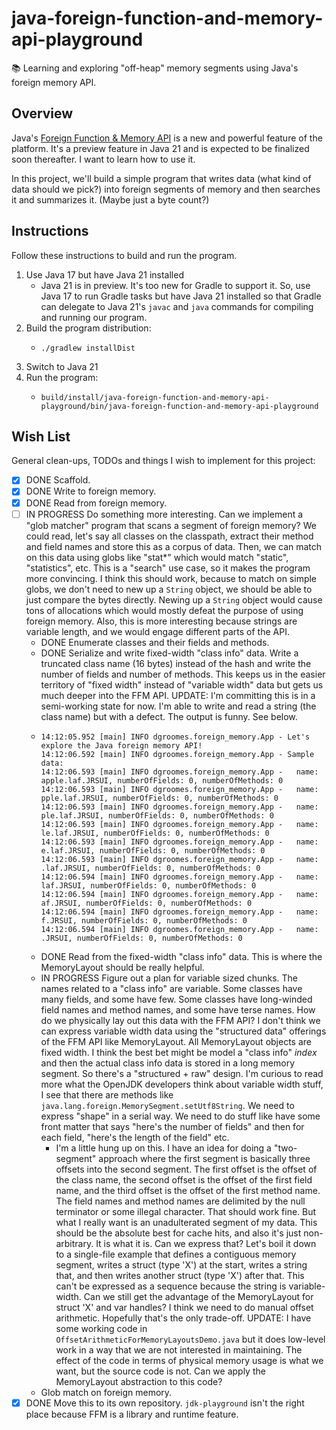 # java-foreign-function-and-memory-api-playground

📚 Learning and exploring "off-heap" memory segments using Java's foreign memory API.


## Overview

Java's [Foreign Function & Memory API](https://openjdk.org/jeps/442) is a new and powerful feature of the platform. It's
a preview feature in Java 21 and is expected to be finalized soon thereafter. I want to learn how to use it.

In this project, we'll build a simple program that writes data (what kind of data should we pick?) into foreign segments
of memory and then searches it and summarizes it. (Maybe just a byte count?)


## Instructions

Follow these instructions to build and run the program.

1. Use Java 17 but have Java 21 installed
   * Java 21 is in preview. It's too new for Gradle to support it. So, use Java 17 to run Gradle tasks but have Java 21
     installed so that Gradle can delegate to Java 21's `javac` and `java` commands for compiling and running our
     program.
2. Build the program distribution:
   * ```shell
     ./gradlew installDist
     ```
3. Switch to Java 21
4. Run the program:
   * ```shell
     build/install/java-foreign-function-and-memory-api-playground/bin/java-foreign-function-and-memory-api-playground
     ```


## Wish List

General clean-ups, TODOs and things I wish to implement for this project:

* [x] DONE Scaffold.
* [x] DONE Write to foreign memory.
* [x] DONE Read from foreign memory.
* [ ] IN PROGRESS Do something more interesting. Can we implement a "glob matcher" program that scans a segment of foreign
  memory? We could read, let's say all classes on the classpath, extract their method and field names and store this as a
  corpus of data. Then, we can match on this data using globs like "stat*" which would match "static", "statistics", etc. 
  This is a "search" use case, so it makes the program more convincing. I think this should work, because to
  match on simple globs, we don't need to new up a `String` object, we should be able to just compare the bytes directly.
  Newing up a `String` object would cause tons of allocations which would mostly defeat the purpose of using foreign
  memory. Also, this is more interesting because strings are variable length, and we would engage different parts of the
  API.
  * DONE Enumerate classes and their fields and methods.
  * DONE Serialize and write fixed-width "class info" data. Write a truncated class name (16 bytes) instead of the
    hash and write the number of fields and number of methods. This keeps us in the easier territory of "fixed width"
    instead of "variable width" data but gets us much deeper into the FFM API. UPDATE: I'm committing this is in a
    semi-working state for now. I'm able to write and read a string (the class name) but with a defect. The output
    is funny. See below.
  * ```text
    14:12:05.952 [main] INFO dgroomes.foreign_memory.App - Let's explore the Java foreign memory API!
    14:12:06.592 [main] INFO dgroomes.foreign_memory.App - Sample data:
    14:12:06.593 [main] INFO dgroomes.foreign_memory.App -   name: apple.laf.JRSUI, numberOfFields: 0, numberOfMethods: 0
    14:12:06.593 [main] INFO dgroomes.foreign_memory.App -   name: pple.laf.JRSUI, numberOfFields: 0, numberOfMethods: 0
    14:12:06.593 [main] INFO dgroomes.foreign_memory.App -   name: ple.laf.JRSUI, numberOfFields: 0, numberOfMethods: 0
    14:12:06.593 [main] INFO dgroomes.foreign_memory.App -   name: le.laf.JRSUI, numberOfFields: 0, numberOfMethods: 0
    14:12:06.593 [main] INFO dgroomes.foreign_memory.App -   name: e.laf.JRSUI, numberOfFields: 0, numberOfMethods: 0
    14:12:06.593 [main] INFO dgroomes.foreign_memory.App -   name: .laf.JRSUI, numberOfFields: 0, numberOfMethods: 0
    14:12:06.594 [main] INFO dgroomes.foreign_memory.App -   name: laf.JRSUI, numberOfFields: 0, numberOfMethods: 0
    14:12:06.594 [main] INFO dgroomes.foreign_memory.App -   name: af.JRSUI, numberOfFields: 0, numberOfMethods: 0
    14:12:06.594 [main] INFO dgroomes.foreign_memory.App -   name: f.JRSUI, numberOfFields: 0, numberOfMethods: 0
    14:12:06.594 [main] INFO dgroomes.foreign_memory.App -   name: .JRSUI, numberOfFields: 0, numberOfMethods: 0
    ```
  * DONE Read from the fixed-width "class info" data. This is where the MemoryLayout should be really helpful.
  * IN PROGRESS Figure out a plan for variable sized chunks. The names related to a "class info" are variable. Some classes have many
    fields, and some have few. Some classes have long-winded field names and method names, and some have terse names.
    How do we physically lay out this data with the FFM API? I don't think we can express variable width data using the
    "structured data" offerings of the FFM API like MemoryLayout. All MemoryLayout objects are fixed width. I think the
    best bet might be model a "class info" *index* and then the actual class info data is stored in a long memory
    segment. So there's a "structured + raw" design. I'm curious to read more what the OpenJDK developers think about
    variable width stuff, I see that there are methods like `java.lang.foreign.MemorySegment.setUtf8String`.
    We need to express "shape" in a serial way. We need to do stuff like have some front matter that says
    "here's the number of fields" and then for each field, "here's the length of the field" etc.
    * I'm a little hung up on this. I have an idea for doing a "two-segment" approach where the first segment is basically
      three offsets into the second segment. The first offset is the offset of the class name, the second offset
      is the offset of the first field name, and the third offset is the offset of the first method name. The field
      names and method names are delimited by the null terminator or some illegal character. That should work fine. But
      what I really want is an unadulterated segment of my data. This should be the absolute best for cache hits, and
      also it's just non-arbitrary. It is what it is. Can we express that? Let's boil it down to a single-file example
      that defines a contiguous memory segment, writes a struct (type 'X') at the start, writes a string that, and then
      writes another struct (type 'X') after that. This can't be expressed as a sequence because the string is
      variable-width. Can we still get the advantage of the MemoryLayout for struct 'X' and var handles? I think we need
      to do manual offset arithmetic. Hopefully that's the only trade-off. UPDATE: I have some working code in `OffsetArithmeticForMemoryLayoutsDemo.java`
      but it does low-level work in a way that we are not interested in maintaining. The effect of the code in terms of
      physical memory usage is what we want, but the source code is not. Can we apply the MemoryLayout abstraction to
      this code?
  * Glob match on foreign memory.
* [x] DONE Move this to its own repository. `jdk-playground` isn't the right place because FFM is a library and runtime feature.
